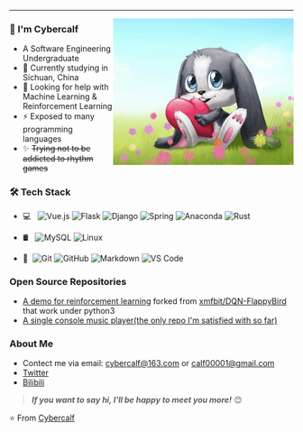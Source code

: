 ---
<img align="right" alt="schnuffel" height="260" width="320" src="https://github.com/Cybercalf/Cybercalf/blob/master/schnuffel.jpg">

### 👋 I'm Cybercalf

- A Software Engineering Undergraduate
- 🌱 Currently studying in Sichuan, China  
- 🤔 Looking for help with Machine Learning & Reinforcement Learning
- ⚡ Exposed to many programming languages
- ✨ ~~Trying not to be addicted to rhythm games~~  

### 🛠 Tech Stack

<!--![C/C++](https://img.shields.io/badge/-C++-black?logo=cplusplus&logoColor=red)-->

- 💻 &#160; ![Vue.js](https://img.shields.io/badge/-Vue-333333?logo=vue.js)
![Flask](https://img.shields.io/badge/-Flask-333333?logo=flask)
![Django](https://img.shields.io/badge/-Django-333333?logo=django)
![Spring](https://img.shields.io/badge/-Spring-333333?logo=spring)
![Anaconda](https://img.shields.io/badge/-Anaconda-333333?logo=anaconda)
![Rust](https://img.shields.io/badge/-Rust-333333?logo=rust)

- 🛢 &#160; ![MySQL](https://img.shields.io/badge/-MySQL-333333?style=flat&logo=mysql)
![Linux](https://img.shields.io/badge/-Linux-333333?style=flat&logo=Linux)

- 🔧 &#160;![Git](https://img.shields.io/badge/-Git-333333?style=flat&logo=git)
![GitHub](https://img.shields.io/badge/-GitHub-333333?style=flat&logo=github)
![Markdown](https://img.shields.io/badge/-Markdown-333333?style=flat&logo=markdown)
![VS Code](https://img.shields.io/badge/-VS%20Code-blue?logo=visualstudiocode&logoColor=white)

### Open Source Repositories
- [A demo for reinforcement learning](https://github.com/Cybercalf/DQN-FlappyBird-For-Python3) forked from [xmfbit/DQN-FlappyBird](https://github.com/xmfbit/DQN-FlappyBird) that work under python3
- [A single console music player(the only repo I'm satisfied with so far)](https://github.com/Cybercalf/HwcPlayer-CMake)  

### About Me
- Contect me via email: [cybercalf@163.com](mailto:cybercalf@163.com) or [calf00001@gmail.com](mailto:calf00001@gmail.com)
- [Twitter](https://twitter.com/calf00001)
- [Bilibili](https://space.bilibili.com/429533066)

> ***If you want to say hi, I'll be happy to meet you more!*** 😊

⭐️ From [Cybercalf](https://github.com/Cybercalf)

<!-- [![Cybercalf's GitHub stats](https://github-readme-stats.vercel.app/api?username=Cybercalf&theme=buefy&hide=stars,issues&show_icons=false)](https://github.com/anuraghazra/github-readme-stats)
 -->

<!--
**Cybercalf/Cybercalf** is a ✨ _special_ ✨ repository because its `README.md` (this file) appears on your GitHub profile.

Here are some ideas to get you started:

- 🔭 I’m currently working on ...
- 🌱 I’m currently learning ...
- 👯 I’m looking to collaborate on ...
- 🤔 I’m looking for help with ...
- 💬 Ask me about ...
- 📫 How to reach me: ...
- 😄 Pronouns: ...
- ⚡ Fun fact: ...
-->
